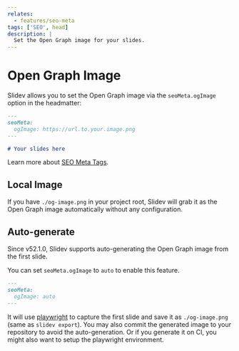 ```yaml
---
relates:
  - features/seo-meta
tags: ['SEO', head]
description: |
  Set the Open Graph image for your slides.
---
```


# Open Graph Image

Slidev allows you to set the Open Graph image via the `seoMeta.ogImage` option in the headmatter:

```md
---
seoMeta:
  ogImage: https://url.to.your.image.png
---

# Your slides here
```

Learn more about [SEO Meta Tags](./seo-meta).

## Local Image

If you have `./og-image.png` in your project root, Slidev will grab it as the Open Graph image automatically without any configuration.

## Auto-generate

Since v52.1.0, Slidev supports auto-generating the Open Graph image from the first slide. 

You can set `seoMeta.ogImage` to `auto` to enable this feature.

```md
---
seoMeta:
  ogImage: auto
---
```

It will use [playwright](https://playwright.dev/) to capture the first slide and save it as `./og-image.png` (same as `slidev export`). You may also commit the generated image to your repository to avoid the auto-generation. Or if you generate it on CI, you might also want to setup the playwright environment.

